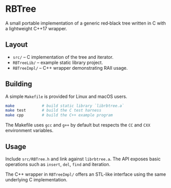 # RBTree

A small portable implementation of a generic red‑black tree written in C with a lightweight C++17 wrapper.

## Layout

- `src/` &ndash; C implementation of the tree and iterator.
- `RBTreeLib/` &ndash; example static library project.
- `RBTreeImpl/` &ndash; C++ wrapper demonstrating RAII usage.

## Building

A simple `Makefile` is provided for Linux and macOS users.

```bash
make            # build static library `librbtree.a`
make test       # build the C test harness
make cpp        # build the C++ example program
```

The Makefile uses `gcc` and `g++` by default but respects the `CC` and `CXX` environment variables.

## Usage

Include `src/RBTree.h` and link against `librbtree.a`. The API exposes basic operations such as `insert`, `del`, `find` and iteration.

The C++ wrapper in `RBTreeImpl/` offers an STL-like interface using the same underlying C implementation.


